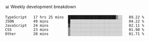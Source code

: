 📊 Weekly development breakdown
<!--START_SECTION:waka-->
```text
TypeScript   17 hrs 25 mins  ██████████████████████▒░░   89.22 % 
JSON         49 mins         █░░░░░░░░░░░░░░░░░░░░░░░░   04.22 % 
JavaScript   24 mins         ▓░░░░░░░░░░░░░░░░░░░░░░░░   02.11 % 
CSS          23 mins         ▒░░░░░░░░░░░░░░░░░░░░░░░░   01.98 % 
Other        20 mins         ▒░░░░░░░░░░░░░░░░░░░░░░░░   01.71 % 
```
<!--END_SECTION:waka-->
